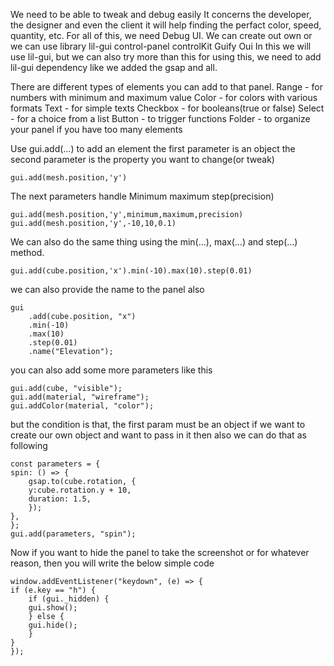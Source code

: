 We need to be able to tweak and debug easily
It concerns the developer, the designer and even the client
it will help finding the perfact color, speed, quantity, etc.
For all of this, we need Debug UI.
We can create out own or we can use library
    lil-gui
    control-panel
    controlKit
    Guify
    Oui
In this we will use lil-gui, but we can also try more than this
for using this, we need to add lil-gui dependency like we added the gsap and all.

There are different types of elements you can add to that panel.
Range       - for numbers with minimum and maximum value
Color       - for colors with various formats
Text        - for simple texts
Checkbox    - for booleans(true or false)
Select      - for a choice from a list 
Button      - to trigger functions
Folder      - to organize your panel if you have too many elements

Use gui.add(...) to add an element
    the first parameter is an object
    the second parameter is the property you want to change(or tweak)
    
    gui.add(mesh.position,'y')

The next parameters handle
    Minimum
    maximum
    step(precision)

    gui.add(mesh.position,'y',minimum,maximum,precision)
    gui.add(mesh.position,'y',-10,10,0.1)

We can also do the same thing using the min(...), max(...) and step(...) method.

    gui.add(cube.position,'x').min(-10).max(10).step(0.01)
we can also provide the name to the panel also

    gui
        .add(cube.position, "x")
        .min(-10)
        .max(10)
        .step(0.01)
        .name("Elevation");

you can also add some more parameters like this
    
    gui.add(cube, "visible");
    gui.add(material, "wireframe");
    gui.addColor(material, "color");

but the condition is that, the first param must be an object
if we want to create our own object and want to pass in it then also we can do that as following

    const parameters = {
    spin: () => {
        gsap.to(cube.rotation, {
        y:cube.rotation.y + 10,
        duration: 1.5,
        });
    },
    };
    gui.add(parameters, "spin");

Now if you want to hide the panel to take the screenshot or for whatever reason, then you will write the below simple code

    window.addEventListener("keydown", (e) => {
    if (e.key == "h") {
        if (gui._hidden) {
        gui.show();
        } else {
        gui.hide();
        }
    }
    });